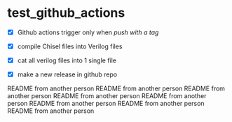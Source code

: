 # test_github_actions

- [x] Github actions trigger only when *push with a tag*
- [x] compile Chisel files into Verilog files
- [x] cat all verilog files into 1 single file
- [x] make a new release in github repo



README from another person
README from another person
README from another person
README from another person
README from another person
README from another person
README from another person
README from another person
